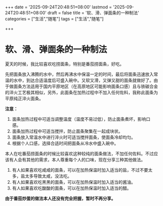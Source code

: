 +++
date = '2025-09-24T20:48:51+08:00'
lastmod = '2025-09-24T20:48:51+08:00'
draft = false
title = '软、滑、弹面条的一种制法'
categories = ["生活","随笔"]
tags = ["生活","随笔"]


+++

# 软、滑、弹面条的一种制法

夏天的时候，我比较喜欢吃捞面条，特别是番茄捞面条，好吃。

先把面条放入沸腾的水中，然后再沸水中保温一定的时间，最后将面条迅速放入常温的水中，到达合适温度后可盛入碗中。又软又滑，又弹又甜的面条就做好了。由于做面条方法适用于国内平原地区（在高原地区可能影响面条口感）且与铁碳合金的淬火工艺极其相似，另外，此面条在加热过程中不加入任何佐料，我称此面条为平原纯正淬火面条。

**注意：** 
1. 面条加热过程中可适当调整温度（温度不易过低），防止面条煮坏，影响口感。
2. 面条加热过程中可适当搅拌，防止面条聚集在一起成块状。
3. 面条放入常温水中进行淬火时可适当搅拌面条，使面条冷却均匀。
4. 根据个人口感，选择合适时间把面条从冷水中盛入碗中。

本人在吃番茄捞面条的时候比较喜欢这种较纯的面条做法，不加任何佐料。不过应该有人会有其他的需求，本人尊重每个人的口味，现在分享三种其他做法。

1. 有人如果喜欢吃咸咸的面条，可以在加热保温时加入适当的盐，不过不要太多，盐太多导致太咸，没法吃。
2. 有人如果喜欢吃黑黑的面条，可以在加热保温时加入适当的酱油。
3. 有人如果喜欢吃酸酸的面条，可以在加热保温时加入适当的醋。

**由于番茄炒蛋的做法本人还没有完全把握，暂时不再分享。** 













